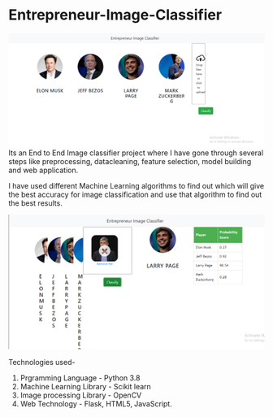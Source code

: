 # Entrepreneur-Image-Classifier
![plot](./1.png)
Its an End to End Image classifier project where I have gone through several steps like preprocessing, datacleaning, feature selection, model building and web application.

I have used different Machine Learning algorithms to find out which will give the best accuracy for image classification and use that algorithm to find out the best results.

![plot](./2.png)

Technologies used-

1. Prgramming Language - Python 3.8
2. Machine Learning Library - Scikit learn
3. Image processing Library - OpenCV
4. Web Technology - Flask, HTML5, JavaScript.



